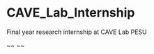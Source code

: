 # CAVE_Lab_Internship
Final year research internship at CAVE Lab PESU

~~                                                                                                                                                                                                                                                           ~~




